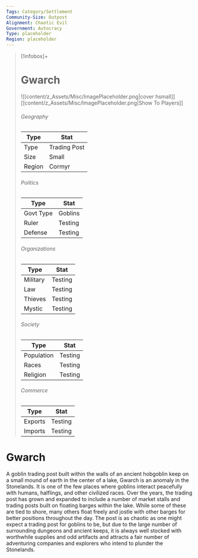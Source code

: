 ```yaml
---
Tags: Category/Settlement
Community-Size: Outpost
Alignment: Chaotic Evil
Government: Autocracy
Type: placeholder
Region: placeholder
---
```


> [!infobox]+
> # Gwarch
> ![[content/z_Assets/Misc/ImagePlaceholder.png|cover hsmall]]
> [[content/z_Assets/Misc/ImagePlaceholder.png|Show To Players]]
> ###### Geography
> Type |  Stat |
> ---|---|
> Type | Trading Post |
> Size | Small |
> Region | Cormyr |
> ###### Politics
> Type |  Stat |
> ---|---|
> Govt Type | Goblins |
> Ruler | Testing |
> Defense | Testing |
> ###### Organizations
> Type |  Stat |
> ---|---|
> Military | Testing |
> Law | Testing |
> Thieves | Testing |
> Mystic | Testing |
> ###### Society
> Type |  Stat |
> ---|---|
> Population | Testing |
> Races | Testing |
> Religion | Testing |
> ###### Commerce
> Type |  Stat |
> ---|---|
> Exports | Testing |
> Imports | Testing |


# Gwarch
A goblin trading post built within the walls of an ancient hobgoblin keep on a small mound of earth in the center of a lake, Gwarch is an anomaly in the Stonelands. It is one of the few places where goblins interact peacefully with humans, halflings, and other civilized races. Over the years, the trading post has grown and expanded to include a number of market stalls and trading posts built on floating barges within the lake. While some of these are tied to shore, many others float freely and jostle with other barges for better positions throughout the day. The post is as chaotic as one might expect a trading post for goblins to be, but due to the large number of surrounding dungeons and ancient keeps, it is always well stocked with worthwhile supplies and odd artifacts and attracts a fair number of adventuring companies and explorers who intend to plunder the Stonelands.